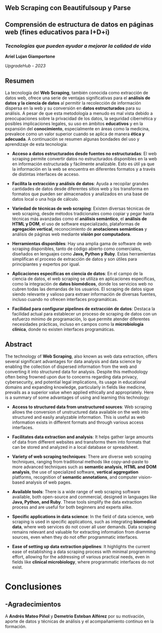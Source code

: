 ## Web Scraping con Beautifulsoup y Parse
## Comprensión de estructura de datos en páginas web (fines educativos para I+D+i)
### *Tecnologías que pueden ayudar a mejorar la calidad de vida*

**Ariel Lujan Giamportone**

*UpgradeHub - 2023*
 
## Resumen
La tecnología del **Web Scraping**, también conocida como extracción de datos web, ofrece una serie de ventajas significativas para el **análisis de datos y la ciencia de datos** al permitir la recolección de información dispersa en la web y su conversión en **datos estructurados** para su análisis. A pesar de que esta metodología a menudo es mal vista debido a preocupaciones sobre la privacidad de los datos, la seguridad cibernética y posibles implicaciones legales, su uso en ámbitos **educativos** y en la expansión del **conocimiento**, especialmente en áreas como la medicina, prevalece como un valor superior cuando se aplica de manera **ética y adecuada**.
A continuación se resumen algunas bondades del uso y aprendizaje de esta tecnología:

* **Acceso a datos estructurados desde fuentes no estructuradas**: El web scraping permite convertir datos no estructurados disponibles en la web en información estructurada y fácilmente analizable. Esto es útil ya que la información en la web se encuentra en diferentes formatos y a través de distintas interfaces de acceso.

* **Facilita la extracción y análisis de datos**: Ayuda a recopilar grandes cantidades de datos desde diferentes sitios web y los transforma en formatos que pueden ser almacenados y analizados en una base de datos local o una hoja de cálculo.

* **Variedad de técnicas de web scraping**: Existen diversas técnicas de web scraping, desde métodos tradicionales como copiar y pegar hasta técnicas más avanzadas como el **análisis semántico**, el **análisis de HTML y DOM**, el uso de software especializado, plataformas de **agregación vertical**, reconocimiento de **anotaciones semánticas** y análisis de páginas web mediante **visión por computadora**.

* **Herramientas disponibles**: Hay una amplia gama de software de web scraping disponibles, tanto de código abierto como comerciales, diseñados en lenguajes como **Java, Python y Ruby**. Estas herramientas simplifican el proceso de extracción de datos y son útiles para principiantes y expertos por igual.

* **Aplicaciones específicas en ciencia de datos**: En el campo de la ciencia de datos, el web scraping se utiliza en aplicaciones específicas, como la integración de **datos biomédicos**, donde los servicios web no cubren todas las demandas de los usuarios. El scraping de datos sigue siendo relevante y valioso para extraer información de diversas fuentes, incluso cuando no ofrecen interfaces programáticas.

* **Facilidad para configurar pipelines de extracción de datos**: Destaca la facilidad actual para establecer un proceso de scraping de datos con un esfuerzo mínimo de programación, lo que permite atender diferentes necesidades prácticas, incluso en campos como la **microbiología clínica**, donde no existen interfaces programáticas.


## Abstract
The technology of **Web Scraping**, also known as web data extraction, offers several significant advantages for data analysis and data science by enabling the collection of dispersed information from the web and converting it into structured data for analysis. Despite this methodology often being frowned upon due to concerns regarding data privacy, cybersecurity, and potential legal implications, its usage in educational domains and expanding knowledge, particularly in fields like medicine, prevails as a superior value when applied ethically and appropriately.
Here is a summary of some advantages of using and learning this technology:

* **Access to structured data from unstructured sources**: Web scraping allows the conversion of unstructured data available on the web into structured and easily analyzable information. This is useful as web information exists in different formats and through various access interfaces.

* **Facilitates data extraction and analysis**: It helps gather large amounts of data from different websites and transforms them into formats that can be stored and analyzed in a local database or spreadsheet.

* **Variety of web scraping techniques**: There are diverse web scraping techniques, ranging from traditional methods like copy-and-paste to more advanced techniques such as **semantic analysis**, **HTML and DOM analysis**, the use of specialized software, **vertical aggregation** platforms, recognition of **semantic annotations**, and computer vision-based analysis of web pages.

* **Available tools**: There is a wide range of web scraping software available, both open-source and commercial, designed in languages like **Java, Python, and Ruby**. These tools simplify the data extraction process and are useful for both beginners and experts alike.

* **Specific applications in data science**: In the field of data science, web scraping is used in specific applications, such as integrating **biomedical data**, where web services do not cover all user demands. Data scraping remains relevant and valuable for extracting information from diverse sources, even when they do not offer programmatic interfaces.

* **Ease of setting up data extraction pipelines**: It highlights the current ease of establishing a data scraping process with minimal programming effort, allowing for the addressing of various practical needs, even in fields like **clinical microbiology**, where programmatic interfaces do not exist.

# Conclusiones



## -Agradecimientos
A **Andrés Mateo Piñol** y **Demetrio Esteban Alférez** por su motivación, aporte de datos y técnicas de análisis y el acompañamiento continuo en la formación.